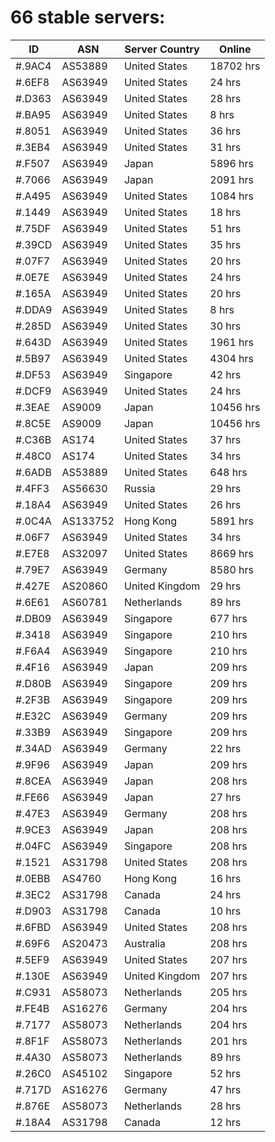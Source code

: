 # 66 stable servers:

| ID | ASN | Server Country | Online |
| ------ | ------ | ------ | ------ |
| #.9AC4 | AS53889 | United States | 18702 hrs |
| #.6EF8 | AS63949 | United States | 24 hrs |
| #.D363 | AS63949 | United States | 28 hrs |
| #.BA95 | AS63949 | United States | 8 hrs |
| #.8051 | AS63949 | United States | 36 hrs |
| #.3EB4 | AS63949 | United States | 31 hrs |
| #.F507 | AS63949 | Japan | 5896 hrs |
| #.7066 | AS63949 | Japan | 2091 hrs |
| #.A495 | AS63949 | United States | 1084 hrs |
| #.1449 | AS63949 | United States | 18 hrs |
| #.75DF | AS63949 | United States | 51 hrs |
| #.39CD | AS63949 | United States | 35 hrs |
| #.07F7 | AS63949 | United States | 20 hrs |
| #.0E7E | AS63949 | United States | 24 hrs |
| #.165A | AS63949 | United States | 20 hrs |
| #.DDA9 | AS63949 | United States | 8 hrs |
| #.285D | AS63949 | United States | 30 hrs |
| #.643D | AS63949 | United States | 1961 hrs |
| #.5B97 | AS63949 | United States | 4304 hrs |
| #.DF53 | AS63949 | Singapore | 42 hrs |
| #.DCF9 | AS63949 | United States | 24 hrs |
| #.3EAE | AS9009 | Japan | 10456 hrs |
| #.8C5E | AS9009 | Japan | 10456 hrs |
| #.C36B | AS174 | United States | 37 hrs |
| #.48C0 | AS174 | United States | 34 hrs |
| #.6ADB | AS53889 | United States | 648 hrs |
| #.4FF3 | AS56630 | Russia | 29 hrs |
| #.18A4 | AS63949 | United States | 26 hrs |
| #.0C4A | AS133752 | Hong Kong | 5891 hrs |
| #.06F7 | AS63949 | United States | 34 hrs |
| #.E7E8 | AS32097 | United States | 8669 hrs |
| #.79E7 | AS63949 | Germany | 8580 hrs |
| #.427E | AS20860 | United Kingdom | 29 hrs |
| #.6E61 | AS60781 | Netherlands | 89 hrs |
| #.DB09 | AS63949 | Singapore | 677 hrs |
| #.3418 | AS63949 | Singapore | 210 hrs |
| #.F6A4 | AS63949 | Singapore | 210 hrs |
| #.4F16 | AS63949 | Japan | 209 hrs |
| #.D80B | AS63949 | Singapore | 209 hrs |
| #.2F3B | AS63949 | Singapore | 209 hrs |
| #.E32C | AS63949 | Germany | 209 hrs |
| #.33B9 | AS63949 | Singapore | 209 hrs |
| #.34AD | AS63949 | Germany | 22 hrs |
| #.9F96 | AS63949 | Japan | 209 hrs |
| #.8CEA | AS63949 | Japan | 208 hrs |
| #.FE66 | AS63949 | Japan | 27 hrs |
| #.47E3 | AS63949 | Germany | 208 hrs |
| #.9CE3 | AS63949 | Japan | 208 hrs |
| #.04FC | AS63949 | Singapore | 208 hrs |
| #.1521 | AS31798 | United States | 208 hrs |
| #.0EBB | AS4760 | Hong Kong | 16 hrs |
| #.3EC2 | AS31798 | Canada | 24 hrs |
| #.D903 | AS31798 | Canada | 10 hrs |
| #.6FBD | AS63949 | United States | 208 hrs |
| #.69F6 | AS20473 | Australia | 208 hrs |
| #.5EF9 | AS63949 | United States | 207 hrs |
| #.130E | AS63949 | United Kingdom | 207 hrs |
| #.C931 | AS58073 | Netherlands | 205 hrs |
| #.FE4B | AS16276 | Germany | 204 hrs |
| #.7177 | AS58073 | Netherlands | 204 hrs |
| #.8F1F | AS58073 | Netherlands | 201 hrs |
| #.4A30 | AS58073 | Netherlands | 89 hrs |
| #.26C0 | AS45102 | Singapore | 52 hrs |
| #.717D | AS16276 | Germany | 47 hrs |
| #.876E | AS58073 | Netherlands | 28 hrs |
| #.18A4 | AS31798 | Canada | 12 hrs |

